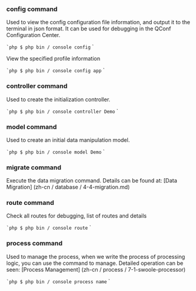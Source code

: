 ### config command

Used to view the config configuration file information, and output it to the terminal in json format. It can be used for debugging in the QConf Configuration Center.

`` `php
$ php bin / console config
`` `

View the specified profile information

`` `php
$ php bin / console config app
`` `

### controller command

Used to create the initialization controller.

`` `php
$ php bin / console controller Demo
`` `

### model command

Used to create an initial data manipulation model.

`` `php
$ php bin / console model Demo
`` `

### migrate command

Execute the data migration command. Details can be found at: [Data Migration] (zh-cn / database / 4-4-migration.md)

### route command

Check all routes for debugging, list of routes and details

`` `php
$ php bin / console route
`` `

### process command

Used to manage the process, when we write the process of processing logic, you can use the command to manage. Detailed operation can be seen: [Process Management] (zh-cn / process / 7-1-swoole-processor)

`` `php
$ php bin / console process name
`` `